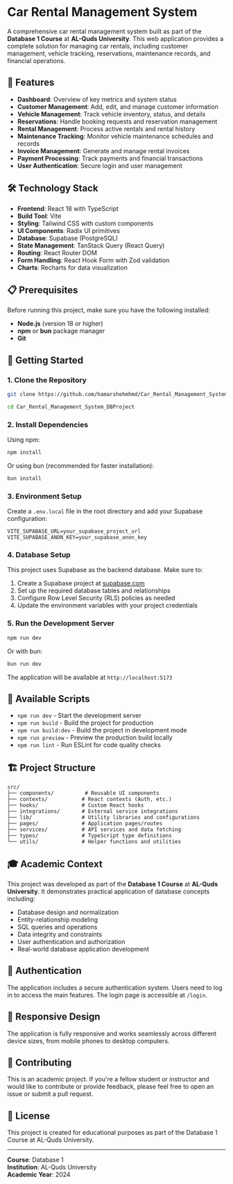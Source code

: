 # Car Rental Management System

A comprehensive car rental management system built as part of the **Database 1 Course** at **AL-Quds University**. This web application provides a complete solution for managing car rentals, including customer management, vehicle tracking, reservations, maintenance records, and financial operations.

## 🚗 Features

- **Dashboard**: Overview of key metrics and system status
- **Customer Management**: Add, edit, and manage customer information
- **Vehicle Management**: Track vehicle inventory, status, and details
- **Reservations**: Handle booking requests and reservation management
- **Rental Management**: Process active rentals and rental history
- **Maintenance Tracking**: Monitor vehicle maintenance schedules and records
- **Invoice Management**: Generate and manage rental invoices
- **Payment Processing**: Track payments and financial transactions
- **User Authentication**: Secure login and user management

## 🛠️ Technology Stack

- **Frontend**: React 18 with TypeScript
- **Build Tool**: Vite
- **Styling**: Tailwind CSS with custom components
- **UI Components**: Radix UI primitives
- **Database**: Supabase (PostgreSQL)
- **State Management**: TanStack Query (React Query)
- **Routing**: React Router DOM
- **Form Handling**: React Hook Form with Zod validation
- **Charts**: Recharts for data visualization

## 📋 Prerequisites

Before running this project, make sure you have the following installed:

- **Node.js** (version 18 or higher)
- **npm** or **bun** package manager
- **Git**

## 🚀 Getting Started

### 1. Clone the Repository

```bash
git clone https://github.com/hamarshehmhmd/Car_Rental_Management_System_DBProject

cd Car_Rental_Management_System_DBProject
```

### 2. Install Dependencies

Using npm:
```bash
npm install
```

Or using bun (recommended for faster installation):
```bash
bun install
```

### 3. Environment Setup

Create a `.env.local` file in the root directory and add your Supabase configuration:

```env
VITE_SUPABASE_URL=your_supabase_project_url
VITE_SUPABASE_ANON_KEY=your_supabase_anon_key
```

### 4. Database Setup

This project uses Supabase as the backend database. Make sure to:

1. Create a Supabase project at [supabase.com](https://supabase.com)
2. Set up the required database tables and relationships
3. Configure Row Level Security (RLS) policies as needed
4. Update the environment variables with your project credentials

### 5. Run the Development Server

```bash
npm run dev
```

Or with bun:
```bash
bun run dev
```

The application will be available at `http://localhost:5173`

## 📝 Available Scripts

- `npm run dev` - Start the development server
- `npm run build` - Build the project for production
- `npm run build:dev` - Build the project in development mode
- `npm run preview` - Preview the production build locally
- `npm run lint` - Run ESLint for code quality checks

## 🏗️ Project Structure

```
src/
├── components/          # Reusable UI components
├── contexts/           # React contexts (Auth, etc.)
├── hooks/              # Custom React hooks
├── integrations/       # External service integrations
├── lib/                # Utility libraries and configurations
├── pages/              # Application pages/routes
├── services/           # API services and data fetching
├── types/              # TypeScript type definitions
└── utils/              # Helper functions and utilities
```

## 🎓 Academic Context

This project was developed as part of the **Database 1 Course** at **AL-Quds University**. It demonstrates practical application of database concepts including:

- Database design and normalization
- Entity-relationship modeling
- SQL queries and operations
- Data integrity and constraints
- User authentication and authorization
- Real-world database application development

## 🔐 Authentication

The application includes a secure authentication system. Users need to log in to access the main features. The login page is accessible at `/login`.

## 📱 Responsive Design

The application is fully responsive and works seamlessly across different device sizes, from mobile phones to desktop computers.

## 🤝 Contributing

This is an academic project. If you're a fellow student or instructor and would like to contribute or provide feedback, please feel free to open an issue or submit a pull request.

## 📄 License

This project is created for educational purposes as part of the Database 1 Course at AL-Quds University.

---

**Course**: Database 1  
**Institution**: AL-Quds University  
**Academic Year**: 2024 
